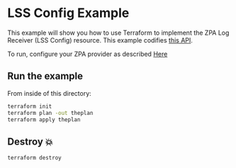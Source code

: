 # LSS Config Example

This example will show you how to use Terraform to implement the ZPA Log Receiver (LSS Config) resource.
This example codifies [this API](https://help.zscaler.com/zpa/api-reference#/lss-config-controller-v-2).

To run, configure your ZPA provider as described [Here](https://github.com/SecurityGeekIO/terraform-provider-zpa/blob/master/website/docs/index.html.markdown)

## Run the example

From inside of this directory:

```bash
terraform init
terraform plan -out theplan
terraform apply theplan
```

## Destroy 💥

```bash
terraform destroy
```
